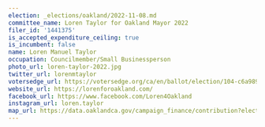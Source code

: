 ```yaml
---
election: _elections/oakland/2022-11-08.md
committee_name: Loren Taylor for Oakland Mayor 2022
filer_id: '1441375'
is_accepted_expenditure_ceiling: true
is_incumbent: false
name: Loren Manuel Taylor
occupation: Councilmember/Small Businessperson
photo_url: loren-taylor-2022.jpg
twitter_url: lorenmtaylor
votersedge_url: https://votersedge.org/ca/en/ballot/election/104-c6a989/address/null/zip/94611/contests/contest/24183/candidate/158504?&cty=ca%2falm&date=2022-11-08
website_url: https://lorenforoakland.com/
facebook_url: https://www.facebook.com/Loren4Oakland
instagram_url: loren.taylor
map_url: https://data.oaklandca.gov/campaign_finance/contribution?electionYear=2022&candidates=1441375&since=2020-02-22&until=2022-06-30
---
```

